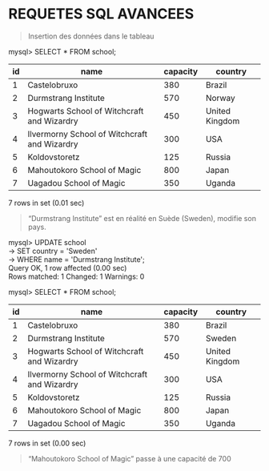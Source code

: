 # REQUETES SQL AVANCEES

> Insertion des données dans le tableau

mysql> SELECT * FROM school;

| id | name                                         | capacity | country        |
|----|----------------------------------------------|----------|----------------|
|  1 | Castelobruxo                                 |      380 | Brazil         |
|  2 | Durmstrang Institute                         |      570 | Norway         |
|  3 | Hogwarts School of Witchcraft and Wizardry   |      450 | United Kingdom |
|  4 | Ilvermorny School of Witchcraft and Wizardry |      300 | USA            |
|  5 | Koldovstoretz                                |      125 | Russia         |
|  6 | Mahoutokoro School of Magic                  |      800 | Japan          |
|  7 | Uagadou School of Magic                      |      350 | Uganda         |

7 rows in set (0.01 sec)

> “Durmstrang Institute” est en réalité en Suède (Sweden), modifie son pays.

mysql> UPDATE school  
    -> SET country = 'Sweden'  
    -> WHERE name = 'Durmstrang Institute';  
  Query OK, 1 row affected (0.00 sec)  
  Rows matched: 1  Changed: 1  Warnings: 0

mysql> SELECT * FROM school;

| id | name                                         | capacity | country        |
|----|----------------------------------------------|----------|----------------|
|  1 | Castelobruxo                                 |      380 | Brazil         |
|  2 | Durmstrang Institute                         |      570 | Sweden         |
|  3 | Hogwarts School of Witchcraft and Wizardry   |      450 | United Kingdom |
|  4 | Ilvermorny School of Witchcraft and Wizardry |      300 | USA            |
|  5 | Koldovstoretz                                |      125 | Russia         |
|  6 | Mahoutokoro School of Magic                  |      800 | Japan          |
|  7 | Uagadou School of Magic                      |      350 | Uganda         |

7 rows in set (0.00 sec)

> “Mahoutokoro School of Magic” passe à une capacité de 700

